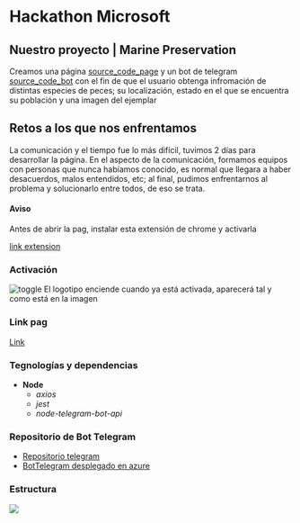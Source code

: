 # Hackathon Microsoft

## Nuestro proyecto | Marine Preservation
Creamos una página [source_code_page](https://github.com/ide45/Hackathon_code) y un bot de telegram [source_code_bot](https://github.com/LuisAngelFnz/BotTelegramMarinePreservation) con el fin de que el usuario obtenga infromación de distintas especies de peces; su localización, estado en el que se encuentra su población y una imagen del ejemplar

## Retos a los que nos enfrentamos
La comunicación y el tiempo fue lo más difícil, tuvimos 2 días para desarrollar la página. En el aspecto de la comunicación, formamos equipos con personas que nunca habíamos conocido, es normal que llegara a haber desacuerdos, malos entendidos, etc; al final, pudimos enfrentarnos al problema y solucionarlo entre todos, de eso se trata. 


#### Aviso
Antes de abrir la pag, instalar esta extensión de chrome y activarla

[link extension](https://chrome.google.com/webstore/detail/allow-cors-access-control/lhobafahddgcelffkeicbaginigeejlf)

### Activación
![toggle](https://user-images.githubusercontent.com/91546625/168416774-c367885a-6f7e-4572-b6f1-66cd278fb181.png)
El logotipo enciende cuando ya está activada, aparecerá tal y como está en la imagen

### Link pag
[Link](https://ide45.github.io/mockup_noC/#/)

### Tegnologías y dependencias
- **Node**
    - *axios*
    - *jest*
    - *node-telegram-bot-api*
 
 ### Repositorio de Bot Telegram
 - [Repositorio telegram](https://github.com/LuisAngelFnz/BotTelegramMarinePreservation)
 - [BotTelegram desplegado en azure](t.me/MarinePreservationBot)
 
 ### Estructura
 
 [![](https://mermaid.ink/img/pako:eNp1kMGKAjEMhl-l5KSgLzAHYcbuYQ8LAwp7mHqINmrRaWfbzMKivrsRO64HDTmEL3_-kJxgEyxBAbuI3V4ttfFKomxGGhnXmGi8uqNq9IXReaojJYq_yC54Vdaf43t73nzTWnW4o6zXTRV4SUcS51ZYNlbT6UydlWSVff9JOagGJqu64BNJOc9rHp2fnhK_8HmaycfotzMwgZZii87KB043ZoD31JKBQkqL8WDA-Ivo-s4i04d1HCIUWzwmmgD2HBZ_fgMFx54GkXZ4uzmrLlf09mus)](https://mermaid.live/edit#pako:eNp1kMGKAjEMhl-l5KSgLzAHYcbuYQ8LAwp7mHqINmrRaWfbzMKivrsRO64HDTmEL3_-kJxgEyxBAbuI3V4ttfFKomxGGhnXmGi8uqNq9IXReaojJYq_yC54Vdaf43t73nzTWnW4o6zXTRV4SUcS51ZYNlbT6UydlWSVff9JOagGJqu64BNJOc9rHp2fnhK_8HmaycfotzMwgZZii87KB043ZoD31JKBQkqL8WDA-Ivo-s4i04d1HCIUWzwmmgD2HBZ_fgMFx54GkXZ4uzmrLlf09mus)
